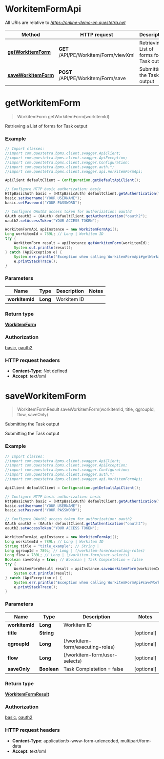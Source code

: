 # WorkitemFormApi

All URIs are relative to *https://online-demo-en.questetra.net*

Method | HTTP request | Description
------------- | ------------- | -------------
[**getWorkitemForm**](WorkitemFormApi.md#getWorkitemForm) | **GET** /API/PE/Workitem/Form/viewXml | Retrieving a List of forms for Task output
[**saveWorkitemForm**](WorkitemFormApi.md#saveWorkitemForm) | **POST** /API/PE/Workitem/Form/save | Submitting the Task output


<a name="getWorkitemForm"></a>
# **getWorkitemForm**
> WorkitemForm getWorkitemForm(workitemId)

Retrieving a List of forms for Task output

### Example
```java
// Import classes:
//import com.questetra.bpms.client.swagger.ApiClient;
//import com.questetra.bpms.client.swagger.ApiException;
//import com.questetra.bpms.client.swagger.Configuration;
//import com.questetra.bpms.client.swagger.auth.*;
//import com.questetra.bpms.client.swagger.api.WorkitemFormApi;

ApiClient defaultClient = Configuration.getDefaultApiClient();

// Configure HTTP basic authorization: basic
HttpBasicAuth basic = (HttpBasicAuth) defaultClient.getAuthentication("basic");
basic.setUsername("YOUR USERNAME");
basic.setPassword("YOUR PASSWORD");

// Configure OAuth2 access token for authorization: oauth2
OAuth oauth2 = (OAuth) defaultClient.getAuthentication("oauth2");
oauth2.setAccessToken("YOUR ACCESS TOKEN");

WorkitemFormApi apiInstance = new WorkitemFormApi();
Long workitemId = 789L; // Long | Workitem ID
try {
    WorkitemForm result = apiInstance.getWorkitemForm(workitemId);
    System.out.println(result);
} catch (ApiException e) {
    System.err.println("Exception when calling WorkitemFormApi#getWorkitemForm");
    e.printStackTrace();
}
```

### Parameters

Name | Type | Description  | Notes
------------- | ------------- | ------------- | -------------
 **workitemId** | **Long**| Workitem ID |

### Return type

[**WorkitemForm**](WorkitemForm.md)

### Authorization

[basic](../README.md#basic), [oauth2](../README.md#oauth2)

### HTTP request headers

 - **Content-Type**: Not defined
 - **Accept**: text/xml

<a name="saveWorkitemForm"></a>
# **saveWorkitemForm**
> WorkitemFormResult saveWorkitemForm(workitemId, title, qgroupId, flow, saveOnly)

Submitting the Task output

Submitting the Task output

### Example
```java
// Import classes:
//import com.questetra.bpms.client.swagger.ApiClient;
//import com.questetra.bpms.client.swagger.ApiException;
//import com.questetra.bpms.client.swagger.Configuration;
//import com.questetra.bpms.client.swagger.auth.*;
//import com.questetra.bpms.client.swagger.api.WorkitemFormApi;

ApiClient defaultClient = Configuration.getDefaultApiClient();

// Configure HTTP basic authorization: basic
HttpBasicAuth basic = (HttpBasicAuth) defaultClient.getAuthentication("basic");
basic.setUsername("YOUR USERNAME");
basic.setPassword("YOUR PASSWORD");

// Configure OAuth2 access token for authorization: oauth2
OAuth oauth2 = (OAuth) defaultClient.getAuthentication("oauth2");
oauth2.setAccessToken("YOUR ACCESS TOKEN");

WorkitemFormApi apiInstance = new WorkitemFormApi();
Long workitemId = 789L; // Long | Workitem ID
String title = "title_example"; // String | 
Long qgroupId = 789L; // Long | (/workitem-form/executing-roles)
Long flow = 789L; // Long | (/workitem-form/user-selects)
Boolean saveOnly = true; // Boolean | Task Completetion = false
try {
    WorkitemFormResult result = apiInstance.saveWorkitemForm(workitemId, title, qgroupId, flow, saveOnly);
    System.out.println(result);
} catch (ApiException e) {
    System.err.println("Exception when calling WorkitemFormApi#saveWorkitemForm");
    e.printStackTrace();
}
```

### Parameters

Name | Type | Description  | Notes
------------- | ------------- | ------------- | -------------
 **workitemId** | **Long**| Workitem ID |
 **title** | **String**|  | [optional]
 **qgroupId** | **Long**| (/workitem-form/executing-roles) | [optional]
 **flow** | **Long**| (/workitem-form/user-selects) | [optional]
 **saveOnly** | **Boolean**| Task Completetion &#x3D; false | [optional]

### Return type

[**WorkitemFormResult**](WorkitemFormResult.md)

### Authorization

[basic](../README.md#basic), [oauth2](../README.md#oauth2)

### HTTP request headers

 - **Content-Type**: application/x-www-form-urlencoded, multipart/form-data
 - **Accept**: text/xml

